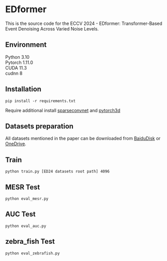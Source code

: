 # EDformer
This is the source code for the ECCV 2024 - EDformer: Transformer-Based Event Denoising Across Varied Noise Levels.

## Environment
Python 3.10 \
Pytorch 1.11.0 \
CUDA 11.3 \
cudnn 8 

## Installation
```
pip install -r requirements.txt
```
Require additional install [sparseconvnet](https://github.com/facebookresearch/SparseConvNet) and [pytorch3d](https://github.com/facebookresearch/pytorch3d/blob/main/INSTALL.md)

## Datasets preparation
All datasets mentioned in the paper can be downloaded from [BaiduDisk](https://pan.baidu.com/s/1F-JTP6j-CXwgE2DOqtO56A?pwd=3905) or [OneDrive](https://1drv.ms/f/s!AhINHRhlSfiMrnCZ4fiDsAyvgIl8?e=xTXvsw).

## Train 
```
python train.py [ED24 datasets root path] 4096
```

## MESR Test
```
python eval_mesr.py
```

## AUC Test
```
python eval_auc.py
```
## zebra_fish Test
```
python eval_zebrafish.py
```
